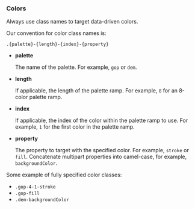 ### Colors

Always use class names to target data-driven colors.

Our convention for color class names is:

```
.{palette}-{length}-{index}-{property}
```

- **palette**

    The name of the palette. For example, `gop` or `dem`.

- **length**

    If applicable, the length of the palette ramp. For example, `8` for an 8-color palette ramp.

- **index**

    If applicable, the index of the color within the palette ramp to use. For example, `1` for the first color in the palette ramp.

- **property**

  The property to target with the specified color. For example, `stroke` or `fill`. Concatenate multipart properties into camel-case, for example, `backgroundColor`.


Some example of fully specified color classes:

- `.gop-4-1-stroke`
- `.gop-fill`
- `.dem-backgroundColor`
